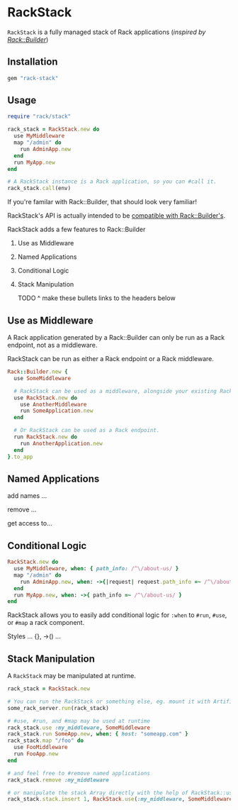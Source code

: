 RackStack
=========

`RackStack` is a fully managed stack of Rack applications (*inspired by [Rack::Builder][]*)

Installation
------------

```ruby
gem "rack-stack"
```

Usage
-----

```ruby
require "rack/stack"

rack_stack = RackStack.new do
  use MyMiddleware
  map "/admin" do
    run AdminApp.new
  end
  run MyApp.new
end

# A RackStack instance is a Rack application, so you can #call it.
rack_stack.call(env)
```
If you're familar with Rack::Builder, that should look very familiar!

RackStack's API is actually intended to be [compatible with Rack::Builder's][compatibility].

RackStack adds a few features to Rack::Builder

 1. Use as Middleware
 1. Named Applications
 1. Conditional Logic
 1. Stack Manipulation

    TODO ^ make these bullets links to the headers below

Use as Middleware
-----------------

A Rack application generated by a Rack::Builder can only be run as a Rack endpoint,
not as a middleware.

RackStack can be run as either a Rack endpoint or a Rack middleware.

```ruby
Rack::Builder.new {
  use SomeMiddleware

  # RackStack can be used as a middleware, alongside your existing Rack components
  use RackStack.new do
    use AnotherMiddleware
    run SomeApplication.new
  end

  # Or RackStack can be used as a Rack endpoint.
  run RackStack.new do
    run AnotherApplication.new  
  end
}.to_app
```

Named Applications
------------------

add names ...

remove ...

get access to...


Conditional Logic
-----------------

```ruby
RackStack.new do
  use MyMiddleware, when: { path_info: /^\/about-us/ }
  map "/admin" do
    run AdminApp.new, when: ->{|request| request.path_info =~ /^\/about-us/ }
  end
  run MyApp.new, when: ->{ path_info =~ /^\/about-us/ }
end
```

RackStack allows you to easily add conditional logic for `:when` to `#run`, `#use`, or `#map` a rack component.

Styles ... {}, ->() ...

Stack Manipulation
------------------

A `RackStack` may be manipulated at runtime.

```ruby
rack_stack = RackStack.new

# You can run the RackStack or something else, eg. mount it with Artifice
some_rack_server.run(rack_stack)

# #use, #run, and #map may be used at runtime
rack_stack.use :my_middleware, SomeMiddleware
rack_stack.run SomeApp.new, when: { host: "someapp.com" }
rack_stack.map "/foo" do
  use FooMiddleware
  run FooApp.new
end

# and feel free to #remove named applications
rack_stack.remove :my_middleware

# or manipulate the stack Array directly with the help of RackStack::use/run/map
rack_stack.stack.insert 1, RackStack.use(:my_middleware, SomeMiddleware)
```

[Rack::Builder]: http://rack.rubyforge.org/doc/classes/Rack/Builder.html
[compatibility]: https://github.com/remi/rack-stack/tree/master/spec/rack-builder-compatibility
